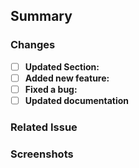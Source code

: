 <!--
NOTE: The comments enclosed in these brackets are guides and will not be visible in your pull request description. Please make sure to fill out all the sections as necessary and remove the comments before submitting your PR.
Please provide a brief description of the changes made in this PR for the "Code with Aloha Website".
-->

## Summary
<!--
Describe your changes 
-->
### Changes

<!-- Please mark the line that applies with an x: [x] -->

- [ ] **Updated Section:** <!--(please specify which section) -->
- [ ] **Added new feature:** <!-- (please describe) -->
- [ ] **Fixed a bug:** <!-- (please describe) -->
- [ ] **Updated documentation**

### Related Issue

<!--Please link to any related issue or provide context for the changes. -->

### Screenshots

<!-- If your changes affect the UI or layout, please attach before-and-after screenshots. -->


<!-- ## Notes -->

<!-- Any additional information or context about the changes.

Thank you for contributing to the Code with Aloha Website! We appreciate your effort and dedication to improving the community through technology.

Commit and push the changes -->
